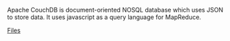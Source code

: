 Apache CouchDB is document-oriented NOSQL database which uses JSON to store data. 
It uses javascript as a query language for MapReduce.

[Files](.)
